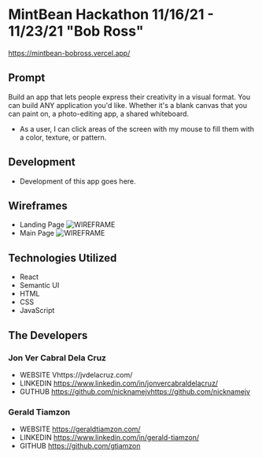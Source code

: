 # MintBean Hackathon 11/16/21 - 11/23/21 "Bob Ross"
https://mintbean-bobross.vercel.app/

## Prompt
Build an app that lets people express their creativity in a visual format. You can build ANY application you'd like. Whether it's a blank canvas that you can paint on, a photo-editing app, a shared whiteboard.
- As a user, I can click areas of the screen with my mouse to fill them with a color, texture, or pattern.

## Development
- Development of this app goes here.
## Wireframes
- Landing Page
![WIREFRAME](https://i.imgur.com/ydd1I05.png)
- Main Page
![WIREFRAME](https://i.imgur.com/CyeD5PF.png)
## Technologies Utilized
- React
- Semantic UI
- HTML
- CSS
- JavaScript
## The Developers

### Jon Ver Cabral Dela Cruz
- WEBSITE Vhttps://jvdelacruz.com/
- LINKEDIN  https://www.linkedin.com/in/jonvercabraldelacruz/
- GUTHUB https://github.com/nicknamejvhttps://github.com/nicknamejv

### Gerald Tiamzon 
- WEBSITE https://geraldtiamzon.com/
- LINKEDIN https://www.linkedin.com/in/gerald-tiamzon/
- GITHUB https://github.com/gtiamzon
